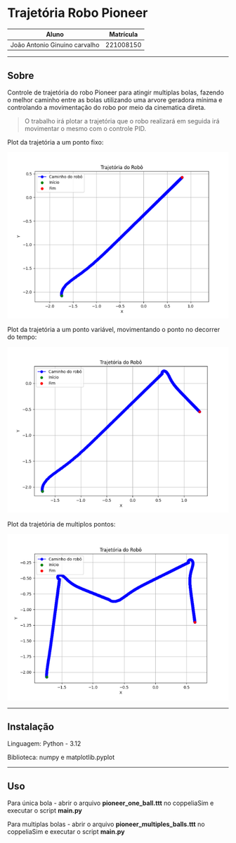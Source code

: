 # Trajetória Robo Pioneer

|             Aluno             | Matrícula |
|:-----------------------------:|:---------:|
| João Antonio Ginuino carvalho | 221008150 |


---

## Sobre

Controle de trajetória do robo Pioneer para atingir multiplas bolas, fazendo o melhor caminho entre as bolas utilizando uma arvore geradora mínima e controlando a movimentação do robo por meio da cinematica direta.

> O trabalho irá plotar a trajetória que o robo realizará em seguida irá movimentar o mesmo com o controle PID.

Plot da trajetória a um ponto fixo:

![trajetória de multiplos](src/images/pontofixo.png)

Plot da trajetória a um ponto variável, movimentando o ponto no decorrer do tempo:

![trajetória de multiplos](src/images/pontovariavel.png)

Plot da trajetória de multiplos pontos:

![trajetória de multiplos](src/images/pontosmultiplos.png)

---

## Instalação

Linguagem: Python - 3.12

Biblioteca: numpy e matplotlib.pyplot

---

## Uso

Para única bola - abrir o arquivo **pioneer_one_ball.ttt** no coppeliaSim e executar o script **main.py**

Para multiplas bolas - abrir o arquivo **pioneer_multiples_balls.ttt** no coppeliaSim e executar o script **main.py**